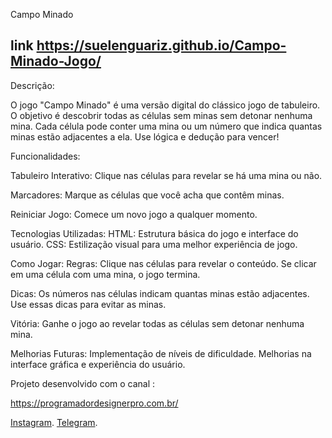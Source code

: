 Campo Minado

## link https://suelenguariz.github.io/Campo-Minado-Jogo/


Descrição:

O jogo "Campo Minado" é uma versão digital do clássico jogo de tabuleiro. O objetivo é descobrir todas as células sem minas sem detonar nenhuma mina. Cada célula pode conter uma mina ou um número que indica quantas minas estão adjacentes a ela. Use lógica e dedução para vencer!

Funcionalidades:

Tabuleiro Interativo: Clique nas células para revelar se há uma mina ou não.

Marcadores: Marque as células que você acha que contêm minas.

Reiniciar Jogo: Comece um novo jogo a qualquer momento.

Tecnologias Utilizadas:
HTML: Estrutura básica do jogo e interface do usuário.
CSS: Estilização visual para uma melhor experiência de jogo.

Como Jogar:
Regras: Clique nas células para revelar o conteúdo. Se clicar em uma célula com uma mina, o jogo termina.

Dicas: Os números nas células indicam quantas minas estão adjacentes. Use essas dicas para evitar as minas.

Vitória: Ganhe o jogo ao revelar todas as células sem detonar nenhuma mina.

Melhorias Futuras:
Implementação de níveis de dificuldade.
Melhorias na interface gráfica e experiência do usuário.

Projeto desenvolvido com o canal :

https://programadordesignerpro.com.br/

<a href="https://www.instagram.com/programadordesignerpro/">Instagram</a>.
<a href="https://t.me/programadordesignerpro">Telegram</a>.
